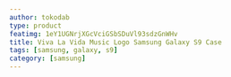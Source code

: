 ```yaml
---
author: tokodab
type: product
featimg: 1eY1UGNrjXGcVciGSbSDuVl93sdzGnWHv
title: Viva La Vida Music Logo Samsung Galaxy S9 Case
tags: [samsung, galaxy, s9]
category: [samsung]
---
```

